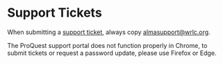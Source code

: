 # Support Tickets

When submitting a [support ticket](https://support.proquest.com/), always copy almasupport@wrlc.org.

The ProQuest support portal does not function properly in Chrome, to submit tickets or request a password update, please use Firefox or Edge.&#x20;
